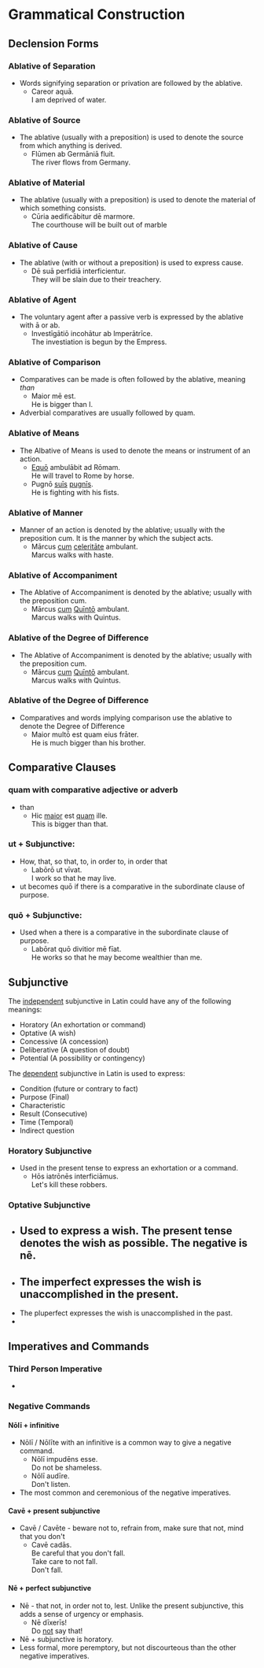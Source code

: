 # Grammatical Construction

## Declension Forms

### Ablative of Separation []("https://dcc.dickinson.edu/grammar/latin/ablative-separation")
- Words signifying separation or privation are followed by the ablative.
  - Careor aquā.<br>I am deprived of water.

### Ablative of Source []("https://dcc.dickinson.edu/grammar/latin/ablative-source-and-material")
- The ablative (usually with a preposition) is used to denote the source from which anything is derived.
  - Flūmen ab Germāniā fluit.<br>The river flows from Germany.

### Ablative of Material []("https://dcc.dickinson.edu/grammar/latin/ablative-source-and-material")
- The ablative (usually with a preposition) is used to denote the material of which something consists.
  - Cūria aedificābitur dē marmore.<br>The courthouse will be built out of marble

### Ablative of Cause []("https://dcc.dickinson.edu/grammar/latin/ablative-cause")
- The ablative (with or without a preposition) is used to express cause.
  - Dē suā perfidiā interficientur.<br>They will be slain due to their treachery.

### Ablative of Agent []("")
- The voluntary agent after a passive verb is expressed by the ablative with ā or ab.
  - Investīgātiō incohātur ab Imperātrīce.<br>The investiation is begun by the Empress.

### Ablative of Comparison []("https://dcc.dickinson.edu/grammar/latin/ablative-comparison")
- Comparatives can be made is often followed by the ablative, meaning *than*
  - Maior mē est.<br>He is bigger than I.
- Adverbial comparatives are usually followed by quam.

### Ablative of Means []("https://dcc.dickinson.edu/grammar/latin/ablative-means")
- The Albative of Means is used to denote the means or instrument of an action.
  - <ins>Equō</ins> ambulābit ad Rōmam.<br>He will travel to Rome by horse.
  - Pugnō <ins>suīs</ins> <ins>pugnīs</ins>.<br>He is fighting with his fists.

### Ablative of Manner []("https://dcc.dickinson.edu/grammar/latin/ablative-manner")
- Manner of an action is denoted by the ablative; usually with the preposition cum. It is the manner by which the subject acts.
  - Mārcus <ins>cum</ins> <ins>celeritāte</ins> ambulant.<br>Marcus walks with haste.

### Ablative of Accompaniment []("https://dcc.dickinson.edu/grammar/latin/ablative-accompaniment")
- The Ablative of Accompaniment is denoted by the ablative; usually with the preposition cum.
  - Mārcus <ins>cum</ins> <ins>Quīntō</ins> ambulant.<br>Marcus walks with Quintus.

### Ablative of the Degree of Difference []("https://dcc.dickinson.edu/grammar/latin/ablative-degree-difference")
- The Ablative of Accompaniment is denoted by the ablative; usually with the preposition cum.
  - Mārcus <ins>cum</ins> <ins>Quīntō</ins> ambulant.<br>Marcus walks with Quintus.

### Ablative of the Degree of Difference []("https://dcc.dickinson.edu/grammar/latin/ablative-degree-difference")
- Comparatives and words implying comparison use the ablative to denote the Degree of Difference
  - Maior multō est quam eius frāter.<br>He is much bigger than his brother.

## Comparative Clauses

### quam with comparative adjective or adverb
- than
  - Hic <ins>maior</ins> est <ins>quam</ins> ille.<br>This is bigger than that.


### ut + Subjunctive:
- How, that, so that, to, in order to, in order that 
  - Labōrō ut vīvat.<br>I work so that he may live.
- ut becomes quō if there is a comparative in the subordinate clause of purpose. 

### quō + Subjunctive:
- Used when a there is a comparative in the subordinate clause of purpose.
  -  Labōrat quō divitior mē fīat.<br>He works so that he may become wealthier than me.

## Subjunctive
The <ins>independent</ins> subjunctive in Latin could have any of the following meanings:
- Horatory (An exhortation or command)
- Optative (A wish)
- Concessive (A concession)
- Deliberative (A question of doubt)
- Potential (A possibility or contingency)

The <ins>dependent</ins> subjunctive in Latin is used to express:
- Condition (future or contrary to fact)
- Purpose (Final)
- Characteristic
- Result (Consecutive)
- Time (Temporal)
- Indirect question

### Horatory Subjunctive
- Used in the present tense to express an exhortation or a command.
  - Hōs iatrōnēs interficiāmus.<br>Let's kill these robbers.

### Optative Subjunctive
- Used to express a wish. The present tense denotes the wish as possible. The negative is nē.
  - 
- The imperfect expresses the wish is unaccomplished in the present.
  - 
- The pluperfect expresses the wish is unaccomplished in the past.
- 


## Imperatives and Commands

### Third Person Imperative
- 


### Negative Commands 

#### Nōlī + infinitive
- Nōlī / Nōlīte with an infinitive is a common way to give a negative command.
  - Nōlī impudēns esse.<br>Do not be shameless.
  - Nōlī audīre.<br> Don't listen.
- The most common and ceremonious of the negative imperatives.

#### Cavē + present subjunctive
- Cavē / Cavēte - beware not to, refrain from, make sure that not, mind that you don't
  - Cavē cadās.<br>Be careful that you don't fall.<br>Take care to not fall.<br>Don't fall.

#### Nē + perfect subjunctive
- Nē - that not, in order not to, lest. Unlike the present subjunctive, this adds a sense of urgency or emphasis.
  - Nē dīxerīs!<br>Do <ins>not</ins> say that!
- Nē + subjunctive is horatory.
- Less formal, more peremptory, but not discourteous than the other negative imperatives.
